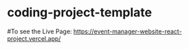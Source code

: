 # coding-project-template
#To see the Live Page:
https://event-manager-website-react-project.vercel.app/
